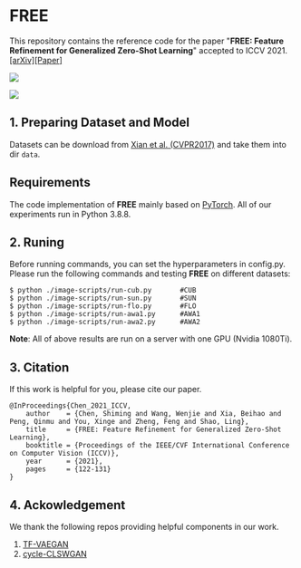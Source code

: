 # FREE
This repository contains the reference code for the paper "**FREE: Feature Refinement for Generalized Zero-Shot Learning**" accepted to ICCV 2021. [[arXiv]](https://arxiv.org/pdf/2107.13807.pdf)[[Paper]](https://github.com/shiming-chen/FREE)

![](images/pipeline.png)

![](images/result.png)


## 1. Preparing Dataset and Model
Datasets can be download from [Xian et al. (CVPR2017)](https://datasets.d2.mpi-inf.mpg.de/xian/xlsa17.zip) and take them into dir `data`.
## Requirements
The code implementation of **FREE** mainly based on [PyTorch](https://pytorch.org/). All of our experiments run in Python 3.8.8.

## 2. Runing
Before running commands, you can set the hyperparameters in config.py. Please run the following commands and testing **FREE** on different datasets: 
```
$ python ./image-scripts/run-cub.py       #CUB
$ python ./image-scripts/run-sun.py       #SUN
$ python ./image-scripts/run-flo.py       #FLO
$ python ./image-scripts/run-awa1.py      #AWA1
$ python ./image-scripts/run-awa2.py      #AWA2
```

**Note**: All of above results are run on a server with one GPU (Nvidia 1080Ti).


## 3. Citation
If this work is helpful for you, please cite our paper.

```
@InProceedings{Chen_2021_ICCV,
    author    = {Chen, Shiming and Wang, Wenjie and Xia, Beihao and Peng, Qinmu and You, Xinge and Zheng, Feng and Shao, Ling},
    title     = {FREE: Feature Refinement for Generalized Zero-Shot Learning},
    booktitle = {Proceedings of the IEEE/CVF International Conference on Computer Vision (ICCV)},
    year      = {2021},
    pages     = {122-131}
}
```

## 4. Ackowledgement
We thank the following repos providing helpful components in our work.
1. [TF-VAEGAN](https://github.com/akshitac8/tfvaegan)
2. [cycle-CLSWGAN](https://github.com/rfelixmg/frwgan-eccv18)
